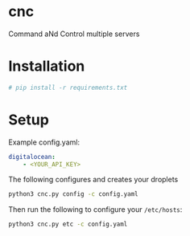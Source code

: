 # cnc
Command aNd Control multiple servers

# Installation
```bash
# pip install -r requirements.txt
```

# Setup
Example config.yaml:
```yaml
digitalocean:
    - <YOUR_API_KEY>
```

The following configures and creates your droplets
```bash
python3 cnc.py config -c config.yaml
```

Then run the following to configure your `/etc/hosts`:
```bash
python3 cnc.py etc -c config.yaml
```
